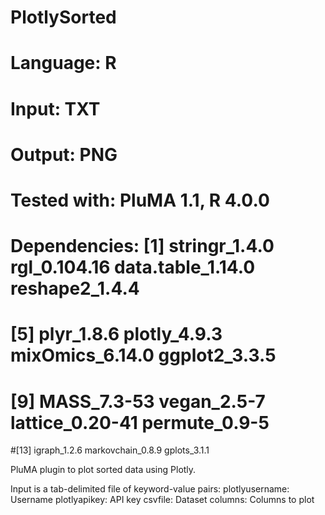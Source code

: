 # PlotlySorted
# Language: R
# Input: TXT
# Output: PNG
# Tested with: PluMA 1.1, R 4.0.0
# Dependencies: [1] stringr_1.4.0     rgl_0.104.16      data.table_1.14.0 reshape2_1.4.4
# [5] plyr_1.8.6        plotly_4.9.3      mixOmics_6.14.0   ggplot2_3.3.5
# [9] MASS_7.3-53       vegan_2.5-7       lattice_0.20-41   permute_0.9-5
#[13] igraph_1.2.6      markovchain_0.8.9 gplots_3.1.1


PluMA plugin to plot sorted data using Plotly.

Input is a tab-delimited file of keyword-value pairs:
plotlyusername: Username
plotlyapikey: API key
csvfile: Dataset
columns: Columns to plot
